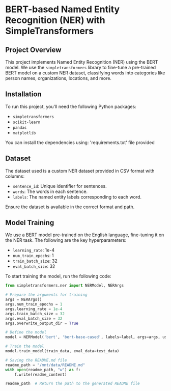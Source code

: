 
# BERT-based Named Entity Recognition (NER) with SimpleTransformers

## Project Overview
This project implements Named Entity Recognition (NER) using the BERT model. We use the `simpletransformers` library to fine-tune a pre-trained BERT model on a custom NER dataset, classifying words into categories like person names, organizations, locations, and more.

## Installation

To run this project, you'll need the following Python packages:
- `simpletransformers`
- `scikit-learn`
- `pandas`
- `matplotlib`

You can install the dependencies using: 'requirements.txt' file provided


## Dataset
The dataset used is a custom NER dataset provided in CSV format with columns:
- `sentence_id`: Unique identifier for sentences.
- `words`: The words in each sentence.
- `labels`: The named entity labels corresponding to each word.

Ensure the dataset is available in the correct format and path.

## Model Training

We use a BERT model pre-trained on the English language, fine-tuning it on the NER task. The following are the key hyperparameters:
- `learning_rate`: 1e-4
- `num_train_epochs`: 1
- `train_batch_size`: 32
- `eval_batch_size`: 32

To start training the model, run the following code:
```python
from simpletransformers.ner import NERModel, NERArgs

# Prepare the arguments for training
args = NERArgs()
args.num_train_epochs = 1
args.learning_rate = 1e-4
args.train_batch_size = 32
args.eval_batch_size = 32
args.overwrite_output_dir = True

# Define the model
model = NERModel('bert', 'bert-base-cased', labels=label, args=args, use_cuda=False)

# Train the model
model.train_model(train_data, eval_data=test_data)

# Saving the README.md file
readme_path = "/mnt/data/README.md"
with open(readme_path, "w") as f:
    f.write(readme_content)

readme_path  # Return the path to the generated README file


